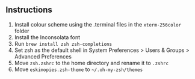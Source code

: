 Instructions
------------
1. Install colour scheme using the .terminal files in the `xterm-256color` folder
2. Install the Inconsolata font
3. Run `brew install zsh zsh-completions`
4. Set zsh as the default shell in System Preferences > Users & Groups > Advanced Preferences
5. Move `zsh.zshrc` to the home directory and rename it to `.zshrc`
6. Move `eskimopies.zsh-theme` to `~/.oh-my-zsh/themes`

